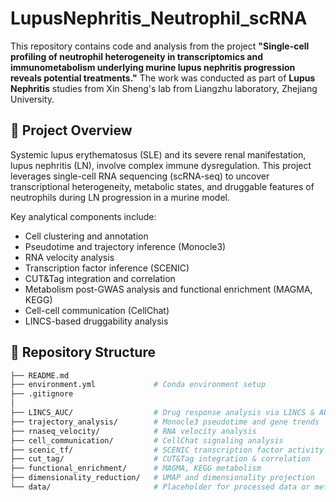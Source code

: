 # LupusNephritis_Neutrophil_scRNA

This repository contains code and analysis from the project **"Single-cell profiling of neutrophil heterogeneity in transcriptomics and immunometabolism underlying murine lupus nephritis progression reveals potential treatments."** The work was conducted as part of **Lupus Nephritis** studies from Xin Sheng's lab from Liangzhu laboratory, Zhejiang University.

## 🔬 Project Overview

Systemic lupus erythematosus (SLE) and its severe renal manifestation, lupus nephritis (LN), involve complex immune dysregulation. This project leverages single-cell RNA sequencing (scRNA-seq) to uncover transcriptional heterogeneity, metabolic states, and druggable features of neutrophils during LN progression in a murine model.

Key analytical components include:
- Cell clustering and annotation
- Pseudotime and trajectory inference (Monocle3)
- RNA velocity analysis
- Transcription factor inference (SCENIC)
- CUT&Tag integration and correlation
- Metabolism post-GWAS analysis and functional enrichment (MAGMA, KEGG)
- Cell-cell communication (CellChat)
- LINCS-based druggability analysis

## 📁 Repository Structure

```bash
├── README.md
├── environment.yml             # Conda environment setup
├── .gitignore
│
├── LINCS_AUC/                  # Drug response analysis via LINCS & AUC
├── trajectory_analysis/        # Monocle3 pseudotime and gene trends
├── rnaseq_velocity/            # RNA velocity analysis
├── cell_communication/         # CellChat signaling analysis
├── scenic_tf/                  # SCENIC transcription factor activity
├── cut_tag/                    # CUT&Tag integration & correlation
├── functional_enrichment/      # MAGMA, KEGG metabolism
├── dimensionality_reduction/   # UMAP and dimensionality projection
└── data/                       # Placeholder for processed data or metadata
